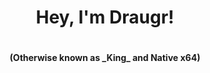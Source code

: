 <div>
<h1 align="center">Hey, I'm Draugr!<h1>
<h4 align="center">(Otherwise known as _King_ and Native x64)<h4>
</div>

<!--
**Draugr-official/Draugr-official** is a ✨ _special_ ✨ repository because its `README.md` (this file) appears on your GitHub profile.

Here are some ideas to get you started:

- 🔭 I’m currently working on ...
- 🌱 I’m currently learning ...
- 👯 I’m looking to collaborate on ...
- 🤔 I’m looking for help with ...
- 💬 Ask me about ...
- 📫 How to reach me: ...
- 😄 Pronouns: ...
- ⚡ Fun fact: ...
-->
